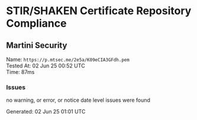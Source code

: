 # STIR/SHAKEN Certificate Repository Compliance

## Martini Security

Name: `https://p.mtsec.me/2e5a/K09eCIA3GFdh.pem`\
Tested At: 02 Jun 25 00:52 UTC\
Time: 87ms

### Issues

no warning, or error, or notice date level issues were found

Generated: 02 Jun 25 01:01 UTC